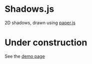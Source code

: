Shadows.js
==

2D shadows, drawn using [paper.js]

Under construction
==

See the [demo page]

[paper.js]:http://paperjs.org/
[demo page]:http://costas-basdekis.github.io/Shadows.js/
